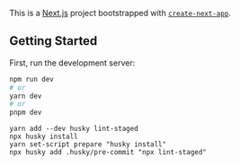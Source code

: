 This is a [Next.js](https://nextjs.org/) project bootstrapped with [`create-next-app`](https://github.com/vercel/next.js/tree/canary/packages/create-next-app).

## Getting Started

First, run the development server:

```bash
npm run dev
# or
yarn dev
# or
pnpm dev
```

```
yarn add --dev husky lint-staged
npx husky install
yarn set-script prepare "husky install"
npx husky add .husky/pre-commit "npx lint-staged"

```